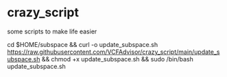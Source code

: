 # crazy_script
some scripts to make life easier

cd $HOME/subspace && curl -o update_subspace.sh https://raw.githubusercontent.com/VCFAdvisor/crazy_script/main/update_subspace.sh && chmod +x update_subspace.sh && sudo /bin/bash update_subspace.sh
